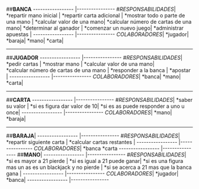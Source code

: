 ##**BANCA**
----------------- |----------------
#*RESPONSABILIDADES*|
*repartir mano inicial	|
*repartir carta adicional	|
*mostrar todo o parte de una mano	|
*calcular valor de una mano|
*calcular número de cartas de una mano|
*determinar al ganador	|
*comenzar un nuevo juego|
*administrar apuestas	|
----------------- |----------------
*COLABORADORES*|
*jugador|
*baraja|
*mano|
*carta|
***
##**JUGADOR**
----------------- |----------------
#*RESPONSABILIDADES*|
*pedir cartas	|
*mostrar mano |	
*calcular valor de una mano|	
*calcular número de cartas de una mano	|
*responder a la banca	|
*apostar	|
----------------- |----------------
*COLABORADORES*|
*banca|
*mano|
*carta|
***
##**CARTA**
----------------- |----------------
#*RESPONSABILIDADES*|
*saber su valor	|
*si es figura dar valor de 10|
*si es as puede responder a uno u once|
----------------- |----------------
*COLABORADORES*|
*mano|
*baraja|
***
##**BARAJA**|
----------------- |----------------
#*RESPONSABILIDADES*|
*repartir siguiente carta	|
*calcular cartas restantes 	|
----------------- |----------------
*COLABORADORES*|
*banca
*carta
----------------- |----------------
##**MANO**|
----------------- |----------------
#*RESPONSABILIDADES*|
*si es mayor a 21 pierde	|
*si es igual a 21 puede ganar|
*si es una figura mas un as es un blackjack y no pierde	|
*si se acerca a 21 mas que la banca gana	|
----------------- |----------------
*COLABORADORES*|
*jugador|
*banca|
----------------- |----------------
